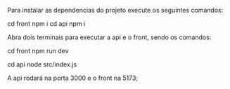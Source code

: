 Para instalar as dependencias do projeto execute os seguintes comandos:

cd front
npm i
cd api
npm i

Abra dois terminais para executar a api e o front, sendo os comandos:

cd front
npm run dev

cd api
node src/index.js

A api rodará na porta 3000 e o front na 5173;